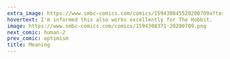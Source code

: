 ```yaml
---
extra_image: https://www.smbc-comics.com/comics/159430845520200709after.png
hovertext: I'm informed this also works excellently for The Hobbit.
image: https://www.smbc-comics.com/comics/1594308371-20200709.png
next_comic: human-2
prev_comic: optimism
title: Meaning
---
```


